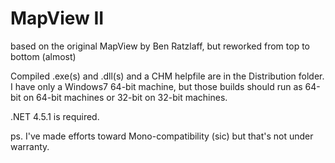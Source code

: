# MapView II

based on the original MapView by Ben Ratzlaff, but reworked from top to bottom (almost)

Compiled .exe(s) and .dll(s) and a CHM helpfile are in the Distribution folder. I have only a Windows7 64-bit machine, but those builds should run as 64-bit on 64-bit machines or 32-bit on 32-bit machines.

.NET 4.5.1 is required.

ps. I've made efforts toward Mono-compatibility (sic) but that's not under warranty.
